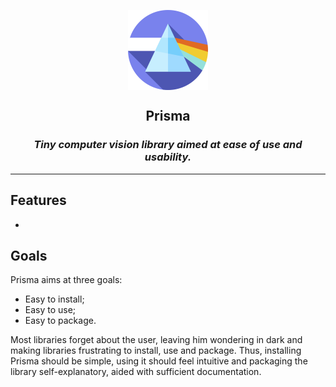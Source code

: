 <p align="center">
    <img src="imgs/icon.png" width="128" height="128" align="center"></img>
</p>
<h2 align="center">Prisma</h2>
<h3 align="center" style="font-style:italic">Tiny computer vision library aimed at ease of use and usability.</h3>

---

## Features
*  


## Goals
Prisma aims at three goals:
* Easy to install;
* Easy to use;
* Easy to package.

Most libraries forget about the user, leaving him wondering in dark and making libraries frustrating to install, use and package. Thus, installing Prisma should be simple, using it should feel intuitive and packaging the library self-explanatory, aided with sufficient documentation.

